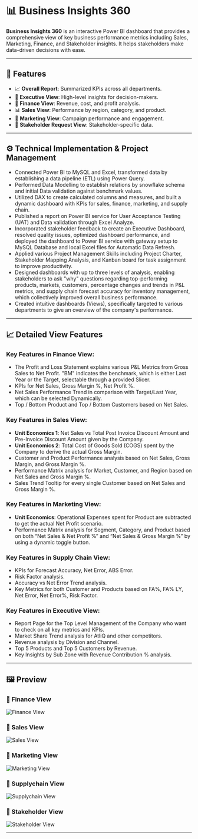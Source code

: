 # 📊 Business Insights 360

**Business Insights 360** is an interactive Power BI dashboard that provides a comprehensive view of key business performance metrics including Sales, Marketing, Finance, and Stakeholder insights. It helps stakeholders make data-driven decisions with ease.

---

## 📌 Features

- 📈 **Overall Report**: Summarized KPIs across all departments.
- 💼 **Executive View**: High-level insights for decision-makers.
- 💸 **Finance View**: Revenue, cost, and profit analysis.
- 📊 **Sales View**: Performance by region, category, and product.
- 📢 **Marketing View**: Campaign performance and engagement.
- 🤝 **Stakeholder Request View**: Stakeholder-specific data.

---


## ⚙️ Technical Implementation & Project Management

* Connected Power BI to MySQL and Excel, transformed data by establishing a data pipeline (ETL) using Power Query.
* Performed Data Modelling to establish relations by snowflake schema and initial Data validation against benchmark values.
* Utilized DAX to create calculated columns and measures, and built a dynamic dashboard with KPIs for sales, finance, marketing, and supply chain.
* Published a report on Power BI service for User Acceptance Testing (UAT) and Data validation through Excel Analyze.
* Incorporated stakeholder feedback to create an Executive Dashboard, resolved quality issues, optimized dashboard performance, and deployed the dashboard to Power BI service with gateway setup to MySQL Database and local Excel files for Automatic Data Refresh.
* Applied various Project Management Skills including Project Charter, Stakeholder Mapping Analysis, and Kanban board for task assignment to improve productivity.
* Designed dashboards with up to three levels of analysis, enabling stakeholders to ask "why" questions regarding top-performing products, markets, customers, percentage changes and trends in P&L metrics, and supply chain forecast accuracy for inventory management, which collectively improved overall business performance.
* Created intuitive dashboards (Views), specifically targeted to various departments to give an overview of the company's performance.

---

## 📈 Detailed View Features

### Key Features in Finance View:
* The Profit and Loss Statement explains various P&L Metrics from Gross Sales to Net Profit. "BM" indicates the benchmark, which is either Last Year or the Target, selectable through a provided Slicer.
* KPIs for Net Sales, Gross Margin %, Net Profit %.
* Net Sales Performance Trend in comparison with Target/Last Year, which can be selected Dynamically.
* Top / Bottom Product and Top / Bottom Customers based on Net Sales.

### Key Features in Sales View:
* **Unit Economics 1**: Net Sales vs Total Post Invoice Discount Amount and Pre-Invoice Discount Amount given by the Company.
* **Unit Economics 2**: Total Cost of Goods Sold (COGS) spent by the Company to derive the actual Gross Margin.
* Customer and Product Performance analysis based on Net Sales, Gross Margin, and Gross Margin %.
* Performance Matrix analysis for Market, Customer, and Region based on Net Sales and Gross Margin %.
* Sales Trend Tooltip for every single Customer based on Net Sales and Gross Margin %.

### Key Features in Marketing View:
* **Unit Economics**: Operational Expenses spent for Product are subtracted to get the actual Net Profit scenario.
* Performance Matrix analysis for Segment, Category, and Product based on both “Net Sales & Net Profit %” and “Net Sales & Gross Margin %” by using a dynamic toggle button.

### Key Features in Supply Chain View:
* KPIs for Forecast Accuracy, Net Error, ABS Error.
* Risk Factor analysis.
* Accuracy vs Net Error Trend analysis.
* Key Metrics for both Customer and Products based on FA%, FA% LY, Net Error, Net Error%, Risk Factor.

### Key Features in Executive View:
* Report Page for the Top Level Management of the Company who want to check on all key metrics and KPIs.
* Market Share Trend analysis for AtliQ and other competitors.
* Revenue analysis by Division and Channel.
* Top 5 Products and Top 5 Customers by Revenue.
* Key Insights by Sub Zone with Revenue Contribution % analysis.


---

## 🖼️ Preview

### 🔹 Finance View
![Finance View](visuals/Finance%20view.gif)


### 🔹 Sales View
![Sales View](visuals/Sales%20view.gif)


### 🔹 Marketing View
![Marketing View](visuals/Marketing%20View.gif)


### 🔹 Supplychain View
![Supplychain View](visuals/Supplychain%20view.gif)


### 🔹 Stakeholder View
![Stakeholder View](visuals/Stakeholder%20view.gif)





---


